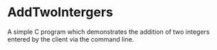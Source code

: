 # AddTwoIntergers

A simple C program which demonstrates the addition of two integers entered by the client via the command line.

